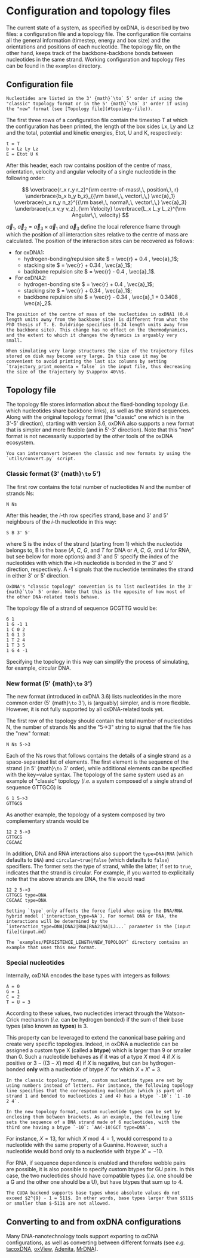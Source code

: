 # Configuration and topology files

The current state of a system, as specified by oxDNA, is described by two files: a configuration file and a topology file. The configuration file contains all the general information (timestep, energy and box size) and the orientations and positions of each nucleotide. The topology file, on the other hand, keeps track of the backbone-backbone bonds between nucleotides in the same strand. Working configuration and topology files can be found in the `examples` directory.

## Configuration file

```{warning}
Nucleotides are listed in the 3' {math}`\to` 5' order if using the "classic" topology format or in the 5' {math}`\to` 3' order if using the "new" format (see [Topology file](#topology-file)).
```

The first three rows of a configuration file contain the timestep T at which the configuration has been printed, the length of the box sides Lx, Ly and Lz and the total, potential and kinetic energies, Etot, U and K, respectively:

```text
t = T
b = Lz Ly Lz
E = Etot U K
```

After this header, each row contains position of the centre of mass, orientation, velocity and angular velocity of a single nucleotide in the following order: 

$$
\overbrace{r_x r_y r_z}^{\rm centre-of-mass\,\, position\,\, r} \underbrace{b_x b_y b_z}_{{\rm base\,\, vector\,\,} \vec{a}_1} \overbrace{n_x n_y n_z}^{{\rm base\,\, normal\,\, vector\,\,} \vec{a}_3} \underbrace{v_x v_y v_z}_{\rm Velocity} \overbrace{L_x L_y L_z}^{\rm Angular\,\, velocity}
$$

$\vec{a}_1$, $\vec{a}_2 = \vec{a}_3 \times \vec{a}_1$ and $\vec{a}_3$ define the local reference frame through which the position of all interaction sites relative to the centre of mass are calculated. The position of the interaction sites can be recovered as follows:

* for oxDNA1:
  * hydrogen-bonding/repulsion site $ = \vec{r} + 0.4 \, \vec{a}_1$;
  * stacking site $ = \vec{r} + 0.34 \, \vec{a}_1$;
  * backbone repulsion site $ = \vec{r} - 0.4 \, \vec{a}_1$.
* For oxDNA2:
  * hydrogen-bonding site $ = \vec{r} + 0.4 \, \vec{a}_1$;
  * stacking site $ = \vec{r} + 0.34 \, \vec{a}_1$;
  * backbone repulsion site $ = \vec{r} - 0.34 \, \vec{a}_1 + 0.3408 \, \vec{a}_2$.
  
```{warning}
The position of the centre of mass of the nucleotides in oxDNA1 (0.4 length units away from the backbone site) is different from what the PhD thesis of T. E. Ouldridge specifies (0.24 length units away from the backbone site). This change has no effect on the thermodynamics, and the extent to which it changes the dynamics is arguably very small.
```
  
```{note}
When simulating very large structures the size of the trajectory files stored on disk may become very large. In this case it may be convenient to avoid printing the last six columns by setting `trajectory_print_momenta = false` in the input file, thus decreasing the size of the trajectory by $\approx 40\%$. 
```

## Topology file

The topology file stores information about the fixed-bonding topology (*i.e.* which nucleotides share backbone links), as well as the strand sequences. Along with the original topology format (the "classic" one which is in the 3'-5' direction), starting with version 3.6, oxDNA also supports a new format that is simpler and more flexible (and in 5'-3' direction). Note that this "new" format is not necessarily supported by the other tools of the oxDNA ecosystem. 

```{note}
You can interconvert between the classic and new formats by using the `utils/convert.py` script.
```

### Classic format (3' {math}`\to` 5')

The first row contains the total number of nucleotides N and the number of strands Ns: 

```text
N Ns
```

After this header, the *i*-th row specifies strand, base and 3' and 5' neighbours of the *i*-th nucleotide in this way:

```text
S B 3' 5'
```

where S is the index of the strand (starting from 1) which the nucleotide belongs to, B is the base (*A*, *C*, *G*, and *T* for DNA or *A*, *C*, *G*, and *U* for RNA, but see below for more options) and 3' and 5' specify the index of the nucleotides with which the *i*-th nucleotide is bonded in the 3' and 5' direction, respectively. A -1 signals that the nucleotide terminates the strand in either 3' or 5' direction. 

```{warning}
OxDNA's "classic topology" convention is to list nucleotides in the 3' {math}`\to` 5' order. Note that this is the opposite of how most of the other DNA-related tools behave.
```

The topology file of a strand of sequence GCGTTG would be:

```text
6 1
1 G -1 1
1 C 0 2
1 G 1 3
1 T 2 4
1 T 3 5
1 G 4 -1
```

Specifying the topology in this way can simplify the process of simulating, for example, circular DNA.

### New format (5' {math}`\to` 3')

The new format (introduced in oxDNA 3.6) lists nucleotides in the more common order (5' {math}`\to` 3'), is (arguably) simpler, and is more flexible. However, it is not fully supported by all oxDNA-related tools yet.

The first row of the topology should contain the total number of nucleotides N, the number of strands Ns and the "5->3" string to signal that the file has the "new" format:

```text
N Ns 5->3
```

Each of the Ns rows that follows contains the details of a single strand as a space-separated list of elements. The first element is the sequence of the strand (in 5' {math}`\to` 3' order), while additional elements can be specified with the key=value syntax. The topology of the same system used as an example of "classic" topology (*i.e.* a system composed of a single strand of sequence GTTGCG) is

```text
6 1 5->3
GTTGCG
```

As another example, the topology of a system composed by two complementary strands would be

```
12 2 5->3
GTTGCG
CGCAAC
```

In addition, DNA and RNA interactions also support the `type=DNA|RNA` (which defaults to `DNA`) and `circular=true|false` (which defaults to `false`) specifiers. The former sets the type of strand, while the latter, if set to `true`, indicates that the strand is circular. For example, if you wanted to explicitally note that the above strands are DNA, the file would read

```
12 2 5->3
GTTGCG type=DNA
CGCAAC type=DNA
```

```{note}
Setting `type` only affects the force field when using the DNA/RNA hybrid model (`interaction_type=NA`). For normal DNA or RNA, the interactions will be determined by the `interaction_type=DNA|DNA2|RNA|RNA2|NA|LJ...` parameter in the [input file](input.md)
```

```{note}
The `examples/PERSISTENCE_LENGTH/NEW_TOPOLOGY` directory contains an example that uses this new format.
```

### Special nucleotides

Internally, oxDNA encodes the base types with integers as follows:

```text
A = 0
G = 1
C = 2
T = U = 3
```

According to these values, two nucleotides interact through the Watson-Crick mechanism (*i.e.* can be hydrogen bonded) if the sum of their base types (also known as **types**) is 3. 

This property can be leveraged to extend the canonical base pairing and create very specific topologies. Indeed, in oxDNA a nucleotide can be assigned a custom type X (called a **btype**) which is larger than 9 or smaller than 0. Such a nucleotide behaves as if it was of a type $X \bmod 4$ if $X$ is positive or $3 - ((3 - X) \bmod 4)$ if $X$ is negative, but can be hydrogen-bonded **only** with a nucleotide of btype $X'$ for which $X + X' = 3$.

```{note}
In the classic topology format, custom nucleotide types are set by using numbers instead of letters. For instance, the following topology line specifies that the corresponding nucleotide (which is part of strand 1 and bonded to nucleotides 2 and 4) has a btype `-10`: `1 -10 2 4`.

In the new topology format, custom nucleotide types can be set by enclosing them between brackets. As an example, the following line sets the sequence of a DNA strand made of 6 nucleotides, with the third one having a btype `-10`: `AA(-10)GCT type=DNA`.
```

For instance, $X = 13$, for which $X \bmod 4 = 1$, would correspond to a nucleotide with the same property of a Guanine. However, such a nucleotide would bond only to a nucleotide with btype $X' = -10$.

For RNA, if sequence dependence is enabled and therefore wobble pairs are possible, it is also possible to specify custom btypes for GU pairs. In this case, the two nucleotides should have compatible types (*i.e.* one should be a G and the other one should be a U), but have btypes that sum up to 4.

```{warning}
The CUDA backend supports base types whose absolute values do not exceed $2^{9} - 1 = 511$. In other words, base types larger than $511$ or smaller than $-511$ are not allowed.
```

## Converting to and from oxDNA configurations

Many DNA-nanotechnology tools support exporting to oxDNA configurations, as well as converting between different formats (see *e.g.* [tacoxDNA](https://doi.org/10.1002/jcc.26029), [oxView](https://academic.oup.com/nar/article/48/12/e72/5843822), [Adenita](https://doi.org/10.1093/nar/gkaa593), [MrDNA](https://doi.org/10.1093/nar/gkaa200)).
